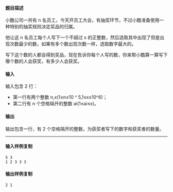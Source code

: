 #### 题目描述

小酷公司一共有 n 名员工，今天开员工大会，有抽奖环节，不过小酷准备使用一种特别的抽奖规则决定奖品的归属。

他让这 n 名员工每个人写下一个不超过 x 的正整数，然后选取其中出现了但是出现次数最少的数，如果有多个数出现次数一样，选取数字最大的。

写下这个数的人都会得到奖品，现在告诉你每个人写的数，你来帮小酷算一算写下哪个数的人会获奖，有多少人会获奖。

#### 输入

输入包含 2 行：

-   第一行有两个整数 n,x(1≤n≤10 ^ 5,1≤x≤10^6)；
-   第二行有 n 个空格隔开的整数 ai(1≤ai≤x)。

#### 输出

输出包含一行，有 2 个空格隔开的整数，为获奖者写下的数字和获奖者的数量。

___

#### 输入样例复制

```
5 3
1 2 3 3 3
```

#### 输出样例复制

```
2 1
```
